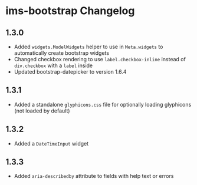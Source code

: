 # ims-bootstrap Changelog

## 1.3.0

* Added `widgets.ModelWidgets` helper to use in `Meta.widgets` to automatically create bootstrap widgets
* Changed checkbox rendering to use `label.checkbox-inline` instead of `div.checkbox` with a `label` inside
* Updated bootstrap-datepicker to version 1.6.4

## 1.3.1

* Added a standalone `glyphicons.css` file for optionally loading glyphicons (not loaded by default)

## 1.3.2

* Added a `DateTimeInput` widget

## 1.3.3

* Added `aria-describedby` attribute to fields with help text or errors

